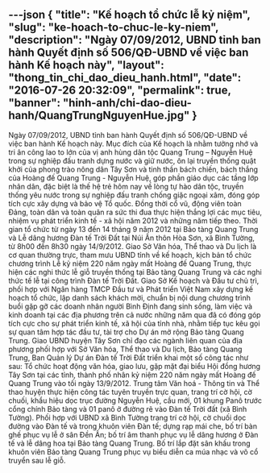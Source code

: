 ---json
{
    "title": "Kế hoạch tổ chức lễ kỷ niệm",
    "slug": "ke-hoach-to-chuc-le-ky-niem",
    "description": "Ngày 07/09/2012, UBND tỉnh ban hành Quyết định số 506/QĐ-UBND về việc ban hành Kế hoạch này",
    "layout": "thong_tin_chi_dao_dieu_hanh.html",
    "date": "2016-07-26 20:32:09",
    "permalink": true,
    "banner": "hinh-anh/chi-dao-dieu-hanh/QuangTrungNguyenHue.jpg"
}
---
Ngày 07/09/2012, UBND tỉnh ban hành Quyết định số 506/QĐ-UBND về việc ban hành Kế hoạch này. Mục đích của Kế hoạch là nhằm tưởng nhớ và tri ân công lao to lớn của vị anh hùng dân tộc Quang Trung – Nguyễn Huệ trong sự nghiệp đấu tranh dựng nước và giữ nước, ôn lại truyền thống quật khởi của phong trào nông dân Tây Sơn và tinh thần bách chiến, bách thắng của Hoàng đế Quang Trung - Nguyễn Huệ, góp phần giáo dục các tầng lớp nhân dân, đặc biệt là thế hệ trẻ hôm nay về lòng tự hào dân tộc, truyền thống yêu nước trong sự nghiệp đấu tranh chống giặc ngoại xâm, đóng góp tích cực xây dựng và bảo vệ Tổ quốc. Đồng thời cổ vũ, động viên toàn Đảng, toàn dân và toàn quân ra sức thi đua thực hiện thắng lợi các mục tiêu, nhiệm vụ phát triển kinh tế - xã hội năm 2012 và những năm tiếp theo. Thời gian tổ chức từ ngày 13 đến 14 tháng 9 năm 2012 tại Bảo tàng Quang Trung và Lễ dâng hương Đàn tế Trời Đất tại Núi Ấn thôn Hòa Sơn, xã Bình Tường, từ 8h00 đến 8h30 ngày 14/9/2012. Giao Sở Văn hóa, Thể thao và Du lịch là cơ quan thường trực, tham mưu UBND tỉnh về kế hoạch, kịch bản tổ chức chương trình Lễ kỷ niệm 220 năm ngày mất Hoàng đế Quang Trung, thực hiện các nghi thức lễ giỗ truyền thống tại Bảo tàng Quang Trung và các nghi thức tế lễ tại công trình Đàn tế Trời Đất. Giao Sở Kế hoạch và Đầu tư chủ trì, phối hợp với Ngân hàng TMCP Đầu tư và Phát triển Việt Nam xây dựng kế hoạch tổ chức, lập danh sách khách mời, chuẩn bị nội dung chương trình buổi gặp gỡ các doanh nhân người Bình Định đang sinh sống, làm việc và kinh doanh tại các địa phương trên cả nước những năm qua đã có đóng góp tích cực cho sự phát triển kinh tế, xã hội của tỉnh nhà, nhằm tiếp tục kêu gọi sự quan tâm hợp tác đầu tư, tài trợ cho Dự án mở rộng Bảo tàng Quang Trung. Giao UBND huyện Tây Sơn chỉ đạo các ngành liên quan của địa phương phối hợp với Sở Văn hóa, Thể thao và Du lịch, Bảo tàng Quang Trung, Ban Quản lý Dự án Đàn tế Trời Đất triển khai một số công tác như sau: Tổ chức hoạt động văn hóa, giao lưu, gặp mặt đại biểu Hội đồng hương Tây Sơn tại các tỉnh, thành phố nhân kỷ niệm 220 năm ngày mất Hoàng đế Quang Trung vào tối ngày 13/9/2012. Trung tâm Văn hoá - Thông tin và Thể thao huyện thực hiện công tác tuyên truyền trực quan, trang trí cờ hội, cờ chuối, khẩu hiệu dọc trục đường Nguyễn Huệ, cầu mới, 01 khung Panô trước cổng chính Bảo tàng và 01 panô ở đường rẽ vào Đàn tế Trời đất (xã Bình Tường). Phối hợp với UBND xã Bình Tường trang trí cờ hội, cờ chuối dọc đường vào Đàn tế và trong khuôn viên Đàn tế; dựng rạp mái che, bố trí bàn ghế phục vụ lễ ở sân Đền Ấn; bố trí âm thanh phục vụ lễ dâng hương ở Đàn tế và lễ dâng hoa tại Bảo tàng Quang Trung. Bố trí lắp đặt sân khấu trong khuôn viên Bảo tàng Quang Trung phục vụ biểu diễn ca múa nhạc và võ cổ truyển sau lễ giỗ.